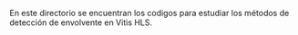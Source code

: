 En este directorio se encuentran los codigos para estudiar los métodos de detección de envolvente en Vitis HLS.
